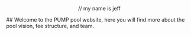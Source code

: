 <p align="center">
    // my name is jeff
</p>
## Welcome to the PUMP pool website, here you will find more about the pool vision, fee structure, and team.
